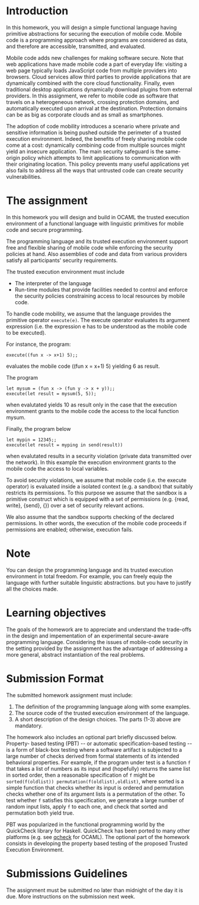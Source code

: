 # Introduction

In this homework, you will design a simple functional language having primitive
abstractions for securing the execution of mobile code. Mobile code is a
programming approach where programs are considered as data, and therefore are
accessible, transmitted, and evaluated.

Mobile code adds new challenges for making software secure. Note that web
applications have made mobile code a part of everyday life: visiting a web page
typically loads JavaScript code from multiple providers into browsers. Cloud
services allow third parties to provide applications that are dynamically combined
with the core cloud functionality. Finally, even traditional desktop applications
dynamically download plugins from external providers.
In this assignment, we refer to mobile code as software that travels on a
heterogeneous network, crossing protection domains, and automatically executed
upon arrival at the destination. Protection domains can be as big as corporate
clouds and as small as smartphones.

The adoption of code mobility introduces a scenario where private and sensitive
information is being pushed outside the perimeter of a trusted execution
environment. Indeed, the benefits of freely sharing mobile code come at a cost:
dynamically combining code from multiple sources might yield an insecure
application. The main security safeguard is the same-origin policy which attempts
to limit applications to communication with their originating location. This policy
prevents many useful applications yet also fails to address all the ways that
untrusted code can create security vulnerabilities.

# The assignment

In this homework you will design and build in OCAML the trusted execution
environment of a functional language with linguistic primitives for mobile code
and secure programming.

The programming language and its trusted execution environment support free
and flexible sharing of mobile code while enforcing the security policies at hand.
Also assemblies of code and data from various providers satisfy all participants'
security requirements.

The trusted execution environment must include

- The interpreter of the language
- Run-time modules that provide facilities needed to control and enforce the security policies constraining access to local resources by mobile code.

To handle code mobility, we assume that the language provides the primitive
operator `execute(e)`. The execute operator evaluates its argument expression (i.e.
the expression e has to be understood as the mobile code to be executed).

For instance, the program:
```
execute((fun x -> x+1) 5);;
```
evaluates the mobile code ((fun x = x+1) 5) yielding 6 as result.

The program
```
let mysum = (fun x -> (fun y -> x + y));;
execute(let result = mysum(5, 5));
```
when evalutated yields 10 as result only in the case that the execution
environment grants to the mobile code the access to the local function mysum.

Finally, the program below
```
let mypin = 12345;;
execute(let result = myping in send(result))
```
when evalutated results in a security violation (private data transmitted over the
network). In this example the execution environment grants to the mobile code
the access to local variables.

To avoid security violations, we assume that mobile code (i.e. the execute
operator) is evaluated inside a isolated context (e.g. a sandbox) that suitably
restricts its permissions. To this purpose we assume that the sandbox is a
primitive construct which is equipped with a set of permissions (e.g. {read,
write}, {send}, {}) over a set of security relevant actions.

We also assume that the sandbox supports checking of the declared permissions.
In other words, the execution of the mobile code proceeds if permissions are
enabled; otherwise, execution fails.

# Note
You can design the programming language and its trusted execution environment
in total freedom. For example, you can freely equip the language with further
suitable linguistic abstractions. but you have to justify all the choices made.

# Learning objectives
The goals of the homework are to appreciate and understand the trade-offs in the
design and impementation of an experimental secure-aware programming
language. Considering the issues of mobile-code security in the setting provided
by the assignment has the advantage of addressing a more general, abstract
instantiation of the real problems.

# Submission Format
The submitted homework assignment must include:
1. The definition of the programming language along with some examples.
2. The source code of the trusted execution environment of the language.
3. A short description of the design choices.
The parts (1-3) above are mandatory.

The homework also includes an optional part briefly discussed below. Property-
based testing (PBT) -- or automatic specification-based testing -- is a form of
black-box testing where a software artifact is subjected to a large number of
checks derived from formal statements of its intended behavioral properties. For
example, if the program under test is a function `f` that takes a list of numbers as
its input and (hopefully) returns the same list in sorted order, then a reasonable
specification of `f` might be `sorted(f(oldlist)) permutation(f(oldlist),oldlist)`,
where sorted is a simple function that checks whether its input is ordered and
permutation checks whether one of its argument lists is a permutation of the other.
To test whether `f` satisfies this specification, we generate a large number of
random input lists, apply `f` to each one, and check that sorted and permutation
both yield true.

PBT was popularized in the functional programming world by the QuickCheck
library for Haskell. QuickCheck has been ported to many other platforms (e.g.
see [qcheck](https://github.com/c-cube/qcheck) for OCAML).
The optional part of the homework consists in developing the property based
testing of the proposed Trusted Execution Environment.

# Submissions Guidelines
The assignment must be submitted no later than midnight of the day it is due.
More instructions on the submission next week.
